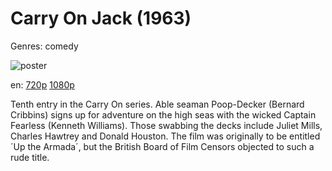 # Carry On Jack (1963)

Genres: comedy

![poster](http://image.tmdb.org/t/p/w500/42rBIsC65w9NHuDgnf11j93MAvl.jpg)

en:
  [720p](magnet:?xt=urn:btih:E01A393704C20B879DBFD0649836F512DDE7BBB3&tr=udp://glotorrents.pw:6969/announce&tr=udp://tracker.opentrackr.org:1337/announce&tr=udp://torrent.gresille.org:80/announce&tr=udp://tracker.openbittorrent.com:80&tr=udp://tracker.coppersurfer.tk:6969&tr=udp://tracker.leechers-paradise.org:6969&tr=udp://p4p.arenabg.ch:1337&tr=udp://tracker.internetwarriors.net:1337)
  [1080p](magnet:?xt=urn:btih:701202A77681EB2F69E63BBD384F9BC568EEBBB4&tr=udp://glotorrents.pw:6969/announce&tr=udp://tracker.opentrackr.org:1337/announce&tr=udp://torrent.gresille.org:80/announce&tr=udp://tracker.openbittorrent.com:80&tr=udp://tracker.coppersurfer.tk:6969&tr=udp://tracker.leechers-paradise.org:6969&tr=udp://p4p.arenabg.ch:1337&tr=udp://tracker.internetwarriors.net:1337)
  


Tenth entry in the Carry On series. Able seaman Poop-Decker (Bernard Cribbins) signs up for adventure on the high seas with the wicked Captain Fearless (Kenneth Williams). Those swabbing the decks include Juliet Mills, Charles Hawtrey and Donald Houston. The film was originally to be entitled ´Up the Armada´, but the British Board of Film Censors objected to such a rude title.
